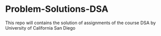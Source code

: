 # Problem-Solutions-DSA
This repo will contains the solution of assignments of the course DSA by University of California San Diego
